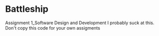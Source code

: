 # Battleship
Assignment 1_Software Design and Development
I probably suck at this. Don't copy this code for your own assigments

